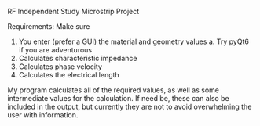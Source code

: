 RF Independent Study Microstrip Project

Requirements:
Make sure
1.	You enter (prefer a GUI) the material and geometry values
  a.	Try pyQt6 if you are adventurous
2.	Calculates characteristic impedance
3.	Calculates phase velocity
4.	Calculates the electrical length 

My program calculates all of the required values, as well as some intermediate values for the calculation. If need be, these can also be included in the output, but currently they are not to avoid overwhelming the user with information.
